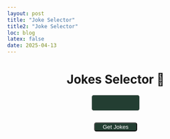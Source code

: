 ```yaml
---
layout: post
title: "Joke Selector"
title2: "Joke Selector"
loc: blog
latex: false
date: 2025-04-13
---
```

<style>
input[type="number"] {
    background-color: #233e32;
    color: white;
    border-radius: 5px;
    padding: 10px;
    width: 20%;
    padding-left:20%;
    margin: 10px auto;
    display: block;
    border-radius: 5px;
    border: 1px solid #ccc;
}
button {
    background-color: #233e32;
    border-radius: 5px;
    color: white;
    display: block;
    width: 20%;
    margin:auto 40% auto;
}
</style>
<h1 style="text-align: center;">Jokes Selector 🤡</h1>

<input type="number" id="jokeCount" min="1" max="20" value="3" />

<br>
<button onclick="goToJokes()">Get Jokes</button>

<script>
jokeCount.addEventListener("keydown", function(e) {
    e.preventDefault();
    if (e.key === "Enter") {
        goToJokes();
    }
    else if (e.key === "ArrowUp") {
        this.value = parseInt(this.value) + 1;
        if (this.value >= 10) {
            this.value = 10;
        }
        else if (this.value <= 1) {
            this.value = 1;
        }
    }
    else if (e.key === "ArrowDown") {
        this.value = parseInt(this.value) - 1;
        if (this.value >= 10) {
            this.value = 10;
        }
        else if (this.value <= 1) {
            this.value = 1;
        }
    }
});
function goToJokes() {
    const amount = document.getElementById("jokeCount").value;
    window.location.href = `/blog/JokesPrinter?amount=${amount}`;
}
</script>